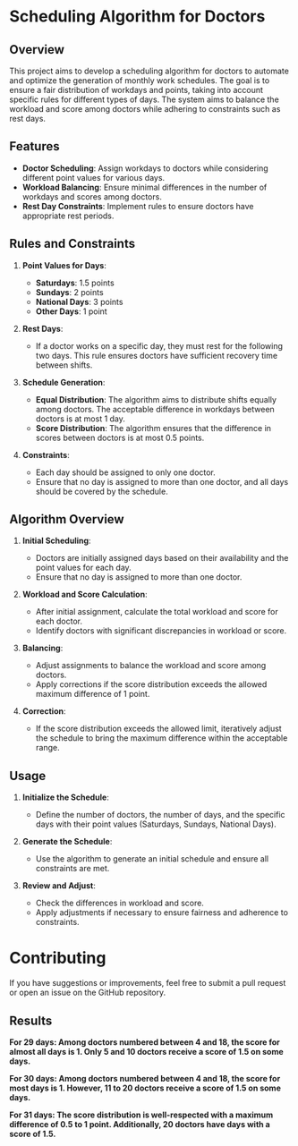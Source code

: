 # Scheduling Algorithm for Doctors

## Overview

This project aims to develop a scheduling algorithm for doctors to automate and optimize the generation of monthly work schedules. The goal is to ensure a fair distribution of workdays and points, taking into account specific rules for different types of days. The system aims to balance the workload and score among doctors while adhering to constraints such as rest days.

## Features

- **Doctor Scheduling**: Assign workdays to doctors while considering different point values for various days.
- **Workload Balancing**: Ensure minimal differences in the number of workdays and scores among doctors.
- **Rest Day Constraints**: Implement rules to ensure doctors have appropriate rest periods.

## Rules and Constraints

1. **Point Values for Days**:
   - **Saturdays**: 1.5 points
   - **Sundays**: 2 points
   - **National Days**: 3 points
   - **Other Days**: 1 point

2. **Rest Days**:
   - If a doctor works on a specific day, they must rest for the following two days. This rule ensures doctors have sufficient recovery time between shifts.

3. **Schedule Generation**:
   - **Equal Distribution**: The algorithm aims to distribute shifts equally among doctors. The acceptable difference in workdays between doctors is at most 1 day.
   - **Score Distribution**: The algorithm ensures that the difference in scores between doctors is at most 0.5 points.

4. **Constraints**:
   - Each day should be assigned to only one doctor.
   - Ensure that no day is assigned to more than one doctor, and all days should be covered by the schedule.

## Algorithm Overview

1. **Initial Scheduling**:
   - Doctors are initially assigned days based on their availability and the point values for each day.
   - Ensure that no day is assigned to more than one doctor.

2. **Workload and Score Calculation**:
   - After initial assignment, calculate the total workload and score for each doctor.
   - Identify doctors with significant discrepancies in workload or score.

3. **Balancing**:
   - Adjust assignments to balance the workload and score among doctors.
   - Apply corrections if the score distribution exceeds the allowed maximum difference of 1 point.

4. **Correction**:
   - If the score distribution exceeds the allowed limit, iteratively adjust the schedule to bring the maximum difference within the acceptable range.

## Usage

1. **Initialize the Schedule**:
   - Define the number of doctors, the number of days, and the specific days with their point values (Saturdays, Sundays, National Days).

2. **Generate the Schedule**:
   - Use the algorithm to generate an initial schedule and ensure all constraints are met.

3. **Review and Adjust**:
   - Check the differences in workload and score.
   - Apply adjustments if necessary to ensure fairness and adherence to constraints.
# Contributing
If you have suggestions or improvements, feel free to submit a pull request or open an issue on the GitHub repository.
## Results 
**For 29 days: Among doctors numbered between 4 and 18, the score for almost all days is 1. Only 5 and 10 doctors receive a score of 1.5 on some days.**

**For 30 days: Among doctors numbered between 4 and 18, the score for most days is 1. However, 11 to 20 doctors receive a score of 1.5 on some days.**

**For 31 days: The score distribution is well-respected with a maximum difference of 0.5 to 1 point. Additionally, 20 doctors have days with a score of 1.5.**
